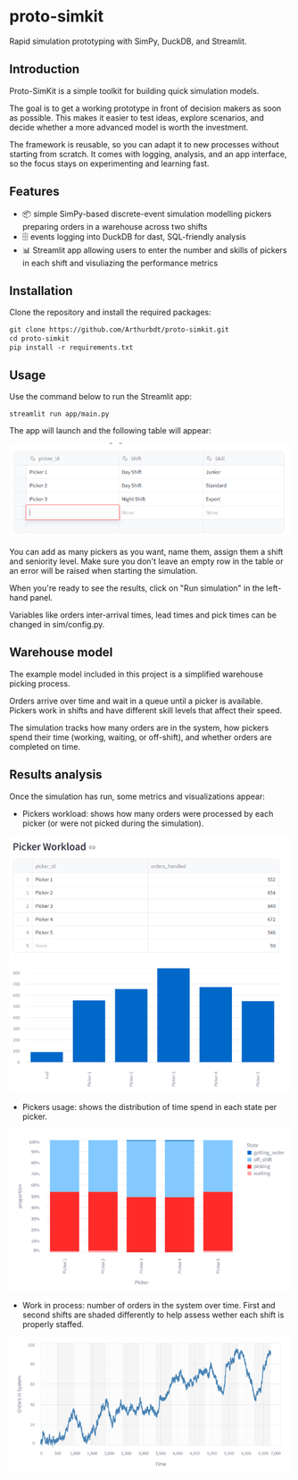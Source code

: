 # proto-simkit
Rapid simulation prototyping with SimPy, DuckDB, and Streamlit.

## Introduction
Proto-SimKit is a simple toolkit for building quick simulation models.

The goal is to get a working prototype in front of decision makers as soon as possible. This makes it easier to test ideas, explore scenarios, and decide whether a more advanced model is worth the investment.

The framework is reusable, so you can adapt it to new processes without starting from scratch. It comes with logging, analysis, and an app interface, so the focus stays on experimenting and learning fast.

## Features
- 📦 simple SimPy-based discrete-event simulation modelling pickers preparing orders in a warehouse across two shifts
- 🗄️ events logging into DuckDB for dast, SQL-friendly analysis
- 📊 Streamlit app allowing users to enter the number and skills of pickers in each shift and visuliazing the performance metrics


## Installation
Clone the repository and install the required packages:
```
git clone https://github.com/Arthurbdt/proto-simkit.git
cd proto-simkit
pip install -r requirements.txt
```

## Usage
Use the command below to run the Streamlit app:
```
streamlit run app/main.py
```
The app will launch and the following table will appear:

![image info](/app/images/pickers_table.png)

You can add as many pickers as you want, name them, assign them a shift and seniority level. Make sure you don't leave an empty row in the table or an error will be raised when starting the simulation.

When you're ready to see the results, click on "Run simulation" in the left-hand panel.

Variables like orders inter-arrival times, lead times and pick times can be changed in sim/config.py.

## Warehouse model
The example model included in this project is a simplified warehouse picking process. 

Orders arrive over time and wait in a queue until a picker is available. Pickers work in shifts and have different skill levels that affect their speed. 

The simulation tracks how many orders are in the system, how pickers spend their time (working, waiting, or off-shift), and whether orders are completed on time.

## Results analysis

Once the simulation has run, some metrics and visualizations appear:
- Pickers workload: shows how many orders were processed by each picker (or were not picked during the simulation).

![image info](/app/images/pickers_workload.png)

- Pickers usage: shows the distribution of time spend in each state per picker.

![image info](/app/images/pickers_usage.png)

- Work in process: number of orders in the system over time. First and second shifts are shaded differently to help assess wether each shift is properly staffed.

![image info](/app/images/work_in_process.png)


